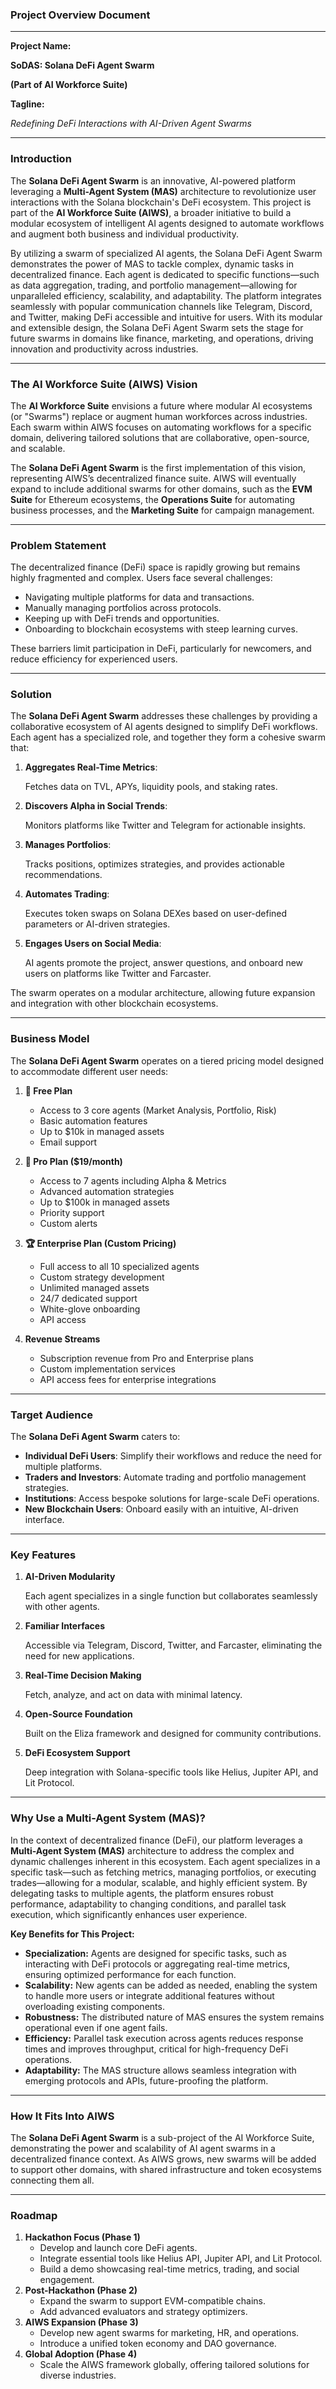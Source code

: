 ### **Project Overview Document**

---

**Project Name:**

**SoDAS: Solana DeFi Agent Swarm** 

**(Part of AI Workforce Suite)**

**Tagline:**

*Redefining DeFi Interactions with AI-Driven Agent Swarms*

---

### **Introduction**

The **Solana DeFi Agent Swarm** is an innovative, AI-powered platform leveraging a **Multi-Agent System (MAS)** architecture to revolutionize user interactions with the Solana blockchain's DeFi ecosystem. This project is part of the **AI Workforce Suite (AIWS)**, a broader initiative to build a modular ecosystem of intelligent AI agents designed to automate workflows and augment both business and individual productivity.

By utilizing a swarm of specialized AI agents, the Solana DeFi Agent Swarm demonstrates the power of MAS to tackle complex, dynamic tasks in decentralized finance. Each agent is dedicated to specific functions—such as data aggregation, trading, and portfolio management—allowing for unparalleled efficiency, scalability, and adaptability. The platform integrates seamlessly with popular communication channels like Telegram, Discord, and Twitter, making DeFi accessible and intuitive for users. With its modular and extensible design, the Solana DeFi Agent Swarm sets the stage for future swarms in domains like finance, marketing, and operations, driving innovation and productivity across industries.

---

### **The AI Workforce Suite (AIWS) Vision**

The **AI Workforce Suite** envisions a future where modular AI ecosystems (or "Swarms") replace or augment human workforces across industries. Each swarm within AIWS focuses on automating workflows for a specific domain, delivering tailored solutions that are collaborative, open-source, and scalable.

The **Solana DeFi Agent Swarm** is the first implementation of this vision, representing AIWS’s decentralized finance suite. AIWS will eventually expand to include additional swarms for other domains, such as the **EVM Suite** for Ethereum ecosystems, the **Operations Suite** for automating business processes, and the **Marketing Suite** for campaign management.

---

### **Problem Statement**

The decentralized finance (DeFi) space is rapidly growing but remains highly fragmented and complex. Users face several challenges:

- Navigating multiple platforms for data and transactions.
- Manually managing portfolios across protocols.
- Keeping up with DeFi trends and opportunities.
- Onboarding to blockchain ecosystems with steep learning curves.

These barriers limit participation in DeFi, particularly for newcomers, and reduce efficiency for experienced users.

---

### **Solution**

The **Solana DeFi Agent Swarm** addresses these challenges by providing a collaborative ecosystem of AI agents designed to simplify DeFi workflows. Each agent has a specialized role, and together they form a cohesive swarm that:

1. **Aggregates Real-Time Metrics**:
    
    Fetches data on TVL, APYs, liquidity pools, and staking rates.
    
2. **Discovers Alpha in Social Trends**:
    
    Monitors platforms like Twitter and Telegram for actionable insights.
    
3. **Manages Portfolios**:
    
    Tracks positions, optimizes strategies, and provides actionable recommendations.
    
4. **Automates Trading**:
    
    Executes token swaps on Solana DEXes based on user-defined parameters or AI-driven strategies.
    
5. **Engages Users on Social Media**:
    
    AI agents promote the project, answer questions, and onboard new users on platforms like Twitter and Farcaster.
    

The swarm operates on a modular architecture, allowing future expansion and integration with other blockchain ecosystems.

---

### **Business Model**

The **Solana DeFi Agent Swarm** operates on a tiered pricing model designed to accommodate different user needs:

1. **🚀 Free Plan**
    - Access to 3 core agents (Market Analysis, Portfolio, Risk)
    - Basic automation features
    - Up to $10k in managed assets
    - Email support

2. **💎 Pro Plan ($19/month)**
    - Access to 7 agents including Alpha & Metrics
    - Advanced automation strategies
    - Up to $100k in managed assets
    - Priority support
    - Custom alerts

3. **🏆 Enterprise Plan (Custom Pricing)**
    - Full access to all 10 specialized agents
    - Custom strategy development
    - Unlimited managed assets
    - 24/7 dedicated support
    - White-glove onboarding
    - API access

4. **Revenue Streams**
    - Subscription revenue from Pro and Enterprise plans
    - Custom implementation services
    - API access fees for enterprise integrations

---

### **Target Audience**

The **Solana DeFi Agent Swarm** caters to:

- **Individual DeFi Users**: Simplify their workflows and reduce the need for multiple platforms.
- **Traders and Investors**: Automate trading and portfolio management strategies.
- **Institutions**: Access bespoke solutions for large-scale DeFi operations.
- **New Blockchain Users**: Onboard easily with an intuitive, AI-driven interface.

---

### **Key Features**

1. **AI-Driven Modularity**
    
    Each agent specializes in a single function but collaborates seamlessly with other agents.
    
2. **Familiar Interfaces**
    
    Accessible via Telegram, Discord, Twitter, and Farcaster, eliminating the need for new applications.
    
3. **Real-Time Decision Making**
    
    Fetch, analyze, and act on data with minimal latency.
    
4. **Open-Source Foundation**
    
    Built on the Eliza framework and designed for community contributions.
    
5. **DeFi Ecosystem Support**
    
    Deep integration with Solana-specific tools like Helius, Jupiter API, and Lit Protocol.
    

---

### Why Use a Multi-Agent System (MAS)?

In the context of decentralized finance (DeFi), our platform leverages a **Multi-Agent System (MAS)** architecture to address the complex and dynamic challenges inherent in this ecosystem. Each agent specializes in a specific task—such as fetching metrics, managing portfolios, or executing trades—allowing for a modular, scalable, and highly efficient system. By delegating tasks to multiple agents, the platform ensures robust performance, adaptability to changing conditions, and parallel task execution, which significantly enhances user experience.

**Key Benefits for This Project:**

- **Specialization:** Agents are designed for specific tasks, such as interacting with DeFi protocols or aggregating real-time metrics, ensuring optimized performance for each function.
- **Scalability:** New agents can be added as needed, enabling the system to handle more users or integrate additional features without overloading existing components.
- **Robustness:** The distributed nature of MAS ensures the system remains operational even if one agent fails.
- **Efficiency:** Parallel task execution across agents reduces response times and improves throughput, critical for high-frequency DeFi operations.
- **Adaptability:** The MAS structure allows seamless integration with emerging protocols and APIs, future-proofing the platform.

---

### **How It Fits Into AIWS**

The **Solana DeFi Agent Swarm** is a sub-project of the AI Workforce Suite, demonstrating the power and scalability of AI agent swarms in a decentralized finance context. As AIWS grows, new swarms will be added to support other domains, with shared infrastructure and token ecosystems connecting them all.

---

### **Roadmap**

1. **Hackathon Focus (Phase 1)**
    - Develop and launch core DeFi agents.
    - Integrate essential tools like Helius API, Jupiter API, and Lit Protocol.
    - Build a demo showcasing real-time metrics, trading, and social engagement.
2. **Post-Hackathon (Phase 2)**
    - Expand the swarm to support EVM-compatible chains.
    - Add advanced evaluators and strategy optimizers.
3. **AIWS Expansion (Phase 3)**
    - Develop new agent swarms for marketing, HR, and operations.
    - Introduce a unified token economy and DAO governance.
4. **Global Adoption (Phase 4)**
    - Scale the AIWS framework globally, offering tailored solutions for diverse industries.
